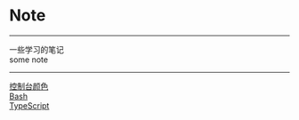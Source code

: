 # Note
---
一些学习的笔记    
some note    

---

[控制台颜色](./ConsoleColor/控制台颜色.md)    
[Bash](./Bash/bash.md)   
[TypeScript](./TypeScript/TypeScript.md)  